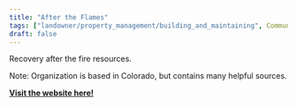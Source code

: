 ```yaml
---
title: "After the Flames"
tags: ["landowner/property_management/building_and_maintaining", Community Resilience]
draft: false
---
```


Recovery after the fire resources. 

Note: Organization is based in Colorado, but contains many helpful sources.

[**Visit the website here!**](https://aftertheflames.com/resources/)

